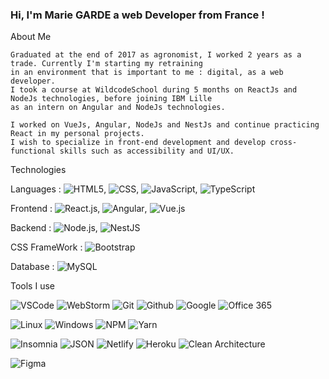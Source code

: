 ### Hi, I'm Marie GARDE a web Developer from France !

About Me

    Graduated at the end of 2017 as agronomist, I worked 2 years as a trade. Currently I'm starting my retraining 
    in an environment that is important to me : digital, as a web developer. 
    I took a course at WildcodeSchool during 5 months on ReactJs and NodeJs technologies, before joining IBM Lille 
    as an intern on Angular and NodeJs technologies.

    I worked on VueJs, Angular, NodeJs and NestJs and continue practicing React in my personal projects.
    I wish to specialize in front-end development and develop cross-functional skills such as accessibility and UI/UX.
    

Technologies

   Languages : ![HTML5](https://img.shields.io/badge/-HTML5-E34F26?style=flat&logo=html5&logoColor=FFFFFF), ![CSS](https://img.shields.io/badge/-CSS-1572B6?style=flat&logo=css3&logoColor=FFFFFF), ![JavaScript](https://img.shields.io/badge/-JavaScript-F7DF1E?style=flat&logo=javascript&logoColor=000000), ![TypeScript](https://img.shields.io/badge/-TypeScript-007ACC?style=flat&logo=typescript&logoColor=FFFFFF)
   
   Frontend : ![React.js](https://img.shields.io/badge/-React.js-61DAFB?style=flat&logo=react&logoColor=FFFFFF), ![Angular](https://img.shields.io/badge/Angular%20-%23DD0031.svg?&logo=angular&logoColor=white), ![Vue.js](https://img.shields.io/badge/Vue.js-4FC08D?style=flat&logo=vue.js&logoColor=white)
   
   Backend : ![Node.js](https://img.shields.io/badge/-Node.js-339933?style=flat&logo=node.js&logoColor=FFFFFF), ![NestJS](https://img.shields.io/badge/NestJS-E0234E?style=flat&logo=nestjs&logoColor=white)
   
   CSS FrameWork : ![Bootstrap](https://img.shields.io/badge/-Bootstrap-563D7C?style=flat&logo=bootstrap&logoColor=FFFFFF)
   
   Database : ![MySQL](https://img.shields.io/badge/-MySQL-4479A1?style=flat&logo=mysql&logoColor=FFFFFF)

Tools I use

![VSCode](https://img.shields.io/badge/-VSCode-007ACC?style=flat&logo=visual-studio-code&logoColor=FFFFFF)
![WebStorm](https://img.shields.io/badge/WebStorm-000000?style=flat&logo=jetbrains&logoColor=white)
![Git](https://img.shields.io/badge/-Git-F05032?style=flat&logo=git&logoColor=FFFFFF)
![Github](https://img.shields.io/badge/-Github-181717?style=flat&logo=github&logoColor=FFFFFF)
![Google](https://img.shields.io/badge/-Google-4285F4?style=flat&logo=google&logoColor=FFFFFF)
![Office 365](https://img.shields.io/badge/-Office_365-D83B01?style=flat&logo=microsoft-office&logoColor=FFFFFF)

![Linux](https://img.shields.io/badge/-Linux-FCC624?style=flat&logo=linux&logoColor=FFFFFF)
![Windows](https://img.shields.io/badge/-Windows-0078D6?style=flat&logo=windows&logoColor=FFFFFF)
![NPM](https://img.shields.io/badge/-NPM-CB3837?style=flat&logo=npm&logoColor=FFFFFF)
![Yarn](https://img.shields.io/badge/-Yarn-2C8EBB?style=flat&logo=yarn&logoColor=FFFFFF)

![Insomnia](https://img.shields.io/badge/-Insomnia-5849BE?style=flat&logo=insomnia&logoColor=FFFFFF)
![JSON](https://img.shields.io/badge/-JSON-000000?style=flat&logo=json&logoColor=FFFFFF)
![Netlify](https://img.shields.io/badge/-Netlify-00C7B7?style=flat&logo=netlify&logoColor=FFFFFF)
![Heroku](https://img.shields.io/badge/-Heroku-430098?style=flat&logo=heroku&logoColor=FFFFFF)
![Clean Architecture](https://img.shields.io/badge/Clean_Architecture-F57F00?style=flat)

![Figma](https://img.shields.io/badge/-Figma-F24E1E?style=flat&logo=figma&logoColor=FFFFFF)





<!--
**Marie-Garde/Marie-Garde** is a ✨ _special_ ✨ repository because its `README.md` (this file) appears on your GitHub profile.

Here are some ideas to get you started:

- 🔭 I’m currently working on ...
- 🌱 I’m currently learning ...
- 👯 I’m looking to collaborate on ...
- 🤔 I’m looking for help with ...
- 💬 Ask me about ...
- 📫 How to reach me: ...
- 😄 Pronouns: ...
- ⚡ Fun fact: ...
-->

